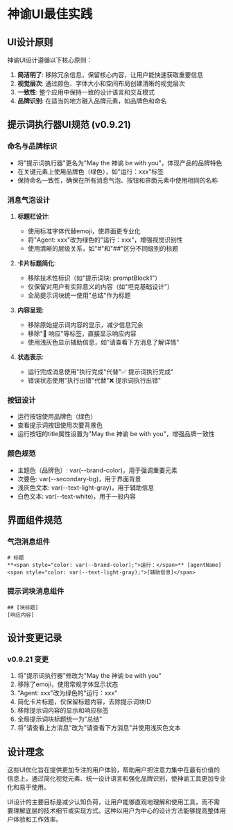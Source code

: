 # 神谕UI最佳实践

## UI设计原则

神谕UI设计遵循以下核心原则：

1. **简洁明了**: 移除冗余信息，保留核心内容，让用户能快速获取重要信息
2. **视觉层次**: 通过颜色、字体大小和空间布局创建清晰的视觉层次
3. **一致性**: 整个应用中保持一致的设计语言和交互模式
4. **品牌识别**: 在适当的地方融入品牌元素，如品牌色和命名

## 提示词执行器UI规范 (v0.9.21)

### 命名与品牌标识

- 将"提示词执行器"更名为"May the 神谕 be with you"，体现产品的品牌特色
- 在关键元素上使用品牌色（绿色），如"运行：xxx"标签
- 保持命名一致性，确保在所有消息气泡、按钮和界面元素中使用相同的名称

### 消息气泡设计

1. **标题栏设计**:
   - 使用标准字体代替emoji，使界面更专业化
   - 将"Agent: xxx"改为绿色的"运行：xxx"，增强视觉识别性
   - 使用清晰的层级关系，如"#"和"##"区分不同级别的标题

2. **卡片标题简化**:
   - 移除技术性标识（如"提示词块: promptBlock1"）
   - 仅保留对用户有实际意义的内容（如"坦克基础设计"）
   - 全局提示词块统一使用"总结"作为标题

3. **内容呈现**:
   - 移除原始提示词内容的显示，减少信息冗余
   - 移除"🤖 响应"等标签，直接显示响应内容
   - 使用浅灰色显示辅助信息，如"请查看下方消息了解详情"

4. **状态表示**:
   - 运行完成消息使用"执行完成"代替"✅ 提示词执行完成"
   - 错误状态使用"执行出错"代替"❌ 提示词执行出错"

### 按钮设计

- 运行按钮使用品牌色（绿色）
- 查看提示词按钮使用次要背景色
- 运行按钮的title属性设置为"May the 神谕 be with you"，增强品牌一致性

### 颜色规范

- 主题色（品牌色）: var(--brand-color)，用于强调重要元素
- 次要色: var(--secondary-bg)，用于界面背景
- 浅灰色文本: var(--text-light-gray)，用于辅助信息
- 白色文本: var(--text-white)，用于一般内容

## 界面组件规范

### 气泡消息组件

```
# 标题
**<span style="color: var(--brand-color);">运行：</span>** [agentName]
<span style="color: var(--text-light-gray);">[辅助信息]</span>
```

### 提示词块消息组件

```
## [块标题]
[响应内容]
```

## 设计变更记录

### v0.9.21 变更

1. 将"提示词执行器"修改为"May the 神谕 be with you"
2. 移除了emoji，使用常规字体显示状态
3. "Agent: xxx"改为绿色的"运行：xxx"
4. 简化卡片标题，仅保留标题内容，去除提示词块ID
5. 移除提示词内容的显示和响应标签
6. 全局提示词块标题统一为"总结"
7. 将"请查看上方消息"改为"请查看下方消息"并使用浅灰色文本

## 设计理念

这些UI优化旨在提供更加专注的用户体验，帮助用户把注意力集中在最有价值的信息上。通过简化视觉元素、统一设计语言和强化品牌识别，使神谕工具更加专业化和易于使用。

UI设计的主要目标是减少认知负荷，让用户能够直观地理解和使用工具，而不需要理解底层的技术细节或实现方式。这种以用户为中心的设计方法能够提高整体用户体验和工作效率。
